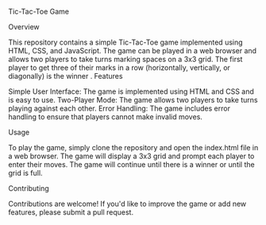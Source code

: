 Tic-Tac-Toe Game


Overview

This repository contains a simple Tic-Tac-Toe game implemented using HTML, CSS, and JavaScript. The game can be played in a web browser and allows two players to take turns marking spaces on a 3x3 grid.
The first player to get three of their marks in a row (horizontally, vertically, or diagonally) is the winner
.
Features

Simple User Interface: The game is implemented using HTML and CSS and is easy to use.
Two-Player Mode: The game allows two players to take turns playing against each other.
Error Handling: The game includes error handling to ensure that players cannot make invalid moves.


Usage

To play the game, simply clone the repository and open the index.html file in a web browser. The game will display a 3x3 grid and prompt each player to enter their moves. The game will continue until there is a winner or until the grid is full.

 
 

Contributing

Contributions are welcome! If you'd like to improve the game or add new features, please submit a pull request.

 
 


 

